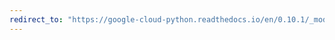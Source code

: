 ```yaml
---
redirect_to: "https://google-cloud-python.readthedocs.io/en/0.10.1/_modules/gcloud/pubsub/subscription.html"
---
```

